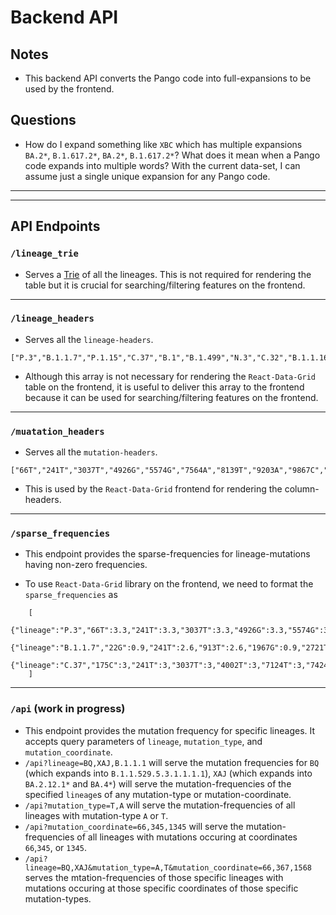 # Backend API 

## Notes
* This backend API converts the Pango code into full-expansions to be used by the frontend.

## Questions
* How do I expand something like `XBC` which has multiple expansions `BA.2*`, `B.1.617.2*`, `BA.2*`, `B.1.617.2*`? What does it mean when a Pango code expands into multiple words? With the current data-set, I can assume just a single unique expansion for any Pango code. 
---------
---------

## API Endpoints

### `/lineage_trie`
* Serves a [Trie](https://en.wikipedia.org/wiki/Trie) of all the lineages. This is not required for rendering the table but it is crucial for searching/filtering features on the frontend. 

---------

### `/lineage_headers`
* Serves all the `lineage-headers`. 
```
["P.3","B.1.1.7","P.1.15","C.37","B.1","B.1.499","N.3","C.32","B.1.1.163","B.1.1","B.1.1.168","B.1.1.189","B.1.533","BA.1","A","D.2","B","B.5",...,"A.2","B.4.4","B.1.391","B.1.6","B.1.264","B.1.39","B.1.413","B.1.434","B.1.314","B.1.369"]
```
* Although this array is not necessary for rendering the `React-Data-Grid` table on the frontend, it is useful to deliver this array to the frontend because it can be used for  searching/filtering features on the frontend.

---------

### `/muatation_headers`
* Serves all the `mutation-headers`.
```
["66T","241T","3037T","4926G","5574G","7564A","8139T","9203A","9867C","11308A","12049T","12053T","14408T","17339T","22356G","23012A",...,"1392T","3251T","26625T","26176T","2018G","2447T","2914A","15708T","28821A"]

```
*  This is used by the `React-Data-Grid` frontend for rendering the column-headers.

---------

### `/sparse_frequencies`
* This endpoint provides the sparse-frequencies for lineage-mutations having non-zero frequencies.

* To use `React-Data-Grid` library on the frontend, we need to format the `sparse_frequencies` as
```
    [
        {"lineage":"P.3","66T":3.3,"241T":3.3,"3037T":3.3,"4926G":3.3,"5574G":3.3,"7564A":3.3},
        {"lineage":"B.1.1.7","22G":0.9,"241T":2.6,"913T":2.6,"1967G":0.9,"2721T":0.9,"3037T":},
        {"lineage":"C.37","175C":3,"241T":3,"3037T":3,"4002T":3,"7124T":3,"7424G":3,"8655T":3},
    ]
```
---------

### `/api` (work in progress)
* This endpoint provides the mutation frequency for specific lineages. It accepts query parameters of `lineage`, `mutation_type`, and `mutation_coordinate`. 
* `/api?lineage=BQ,XAJ,B.1.1.1` will serve the mutation frequencies for `BQ` (which expands into `B.1.1.529.5.3.1.1.1.1`), `XAJ` (which expands into `BA.2.12.1*` and `BA.4*`) will serve the mutation-frequencies of the specified `lineage`s of any mutation-type or mutation-coordinate.
* `/api?mutation_type=T,A` will serve the mutation-frequencies of all lineages with mutation-type `A` or `T`.
* `/api?mutation_coordinate=66,345,1345` will serve the mutation-frequencies of all lineages with mutations occuring at coordinates `66`,`345`, or `1345`. 
* `/api?lineage=BQ,XAJ&mutation_type=A,T&mutation_coordinate=66,367,1568` serves the mtation-frequencies of those specific lineages with mutations occuring at those specific coordinates of those specific mutation-types. 
